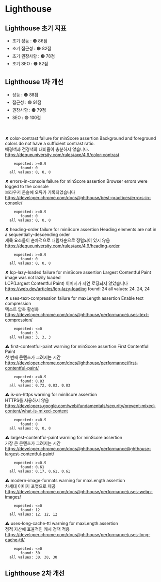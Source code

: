 # Lighthouse

## Lighthouse 초기 지표
  - 초기 성능 : 🟠 86점 
  - 초기 접근성 : 🟠 82점
  - 초기 권장사항 : 🟠 78점
  - 초기 SEO : 🟠 82점

## Lighthouse 1차 개선
   - 성능 : 🟠 88점
   - 접근성 : 🟢 91점
   - 권장사항 : 🟠 79점
   - SEO : 🟢 100점
<br/>

✘  color-contrast failure for minScore assertion
       Background and foreground colors do not have a sufficient contrast ratio.
       <br/>배경색과 전경색의 대비율이 충분하지 않습니다.<br/>
       https://dequeuniversity.com/rules/axe/4.9/color-contrast

        expected: >=0.9
           found: 0
      all values: 0, 0, 0


  ✘  errors-in-console failure for minScore assertion
       Browser errors were logged to the console
       <br/>브라우저 콘솔에 오류가 기록되었습니다<br/>
       https://developer.chrome.com/docs/lighthouse/best-practices/errors-in-console/

        expected: >=0.9
           found: 0
      all values: 0, 0, 0


  ✘  heading-order failure for minScore assertion
       Heading elements are not in a sequentially-descending order
       <br/>제목 요소들이 순차적으로 내림차순으로 정렬되어 있지 않음<br/>
       https://dequeuniversity.com/rules/axe/4.9/heading-order

        expected: >=0.9
           found: 0
      all values: 0, 0, 0


  ✘  lcp-lazy-loaded failure for minScore assertion
       Largest Contentful Paint image was not lazily loaded
       <br/>LCP(Largest Contentful Paint) 이미지가 지연 로딩되지 않았습니다<br/>
       https://web.dev/articles/lcp-lazy-loading
           found: 24
      all values: 24, 24, 24


  ✘  uses-text-compression failure for maxLength assertion
       Enable text compression
       <br/>텍스트 압축 활성화<br/>
       https://developer.chrome.com/docs/lighthouse/performance/uses-text-compression/

        expected: <=0
           found: 3
      all values: 3, 3, 3


  ⚠️  first-contentful-paint warning for minScore assertion
       First Contentful Paint <br/>첫 번째 콘텐츠가 그려지는 시간<br/>
       https://developer.chrome.com/docs/lighthouse/performance/first-contentful-paint/

        expected: >=0.9
           found: 0.83
      all values: 0.72, 0.83, 0.83


  ⚠️  is-on-https warning for minScore assertion
       <br/>HTTPS를 사용하지 않음<br/>
       https://developers.google.com/web/fundamentals/security/prevent-mixed-content/what-is-mixed-content

        expected: >=0.9
           found: 0
      all values: 0, 0, 0


  ⚠️  largest-contentful-paint warning for minScore assertion
       <br/>가장 큰 콘텐츠가 그려지는 시간<br/>
       https://developer.chrome.com/docs/lighthouse/performance/lighthouse-largest-contentful-paint/

        expected: >=0.9
           found: 0.61
      all values: 0.17, 0.61, 0.61


  ⚠️  modern-image-formats warning for maxLength assertion
       <br/>차세대 이미지 포맷으로 제공<br/>
       https://developer.chrome.com/docs/lighthouse/performance/uses-webp-images/

        expected: <=0
           found: 12
      all values: 12, 12, 12


  ⚠️  uses-long-cache-ttl warning for maxLength assertion
       <br/>정적 자산에 효율적인 캐시 정책 적용<br/>
       https://developer.chrome.com/docs/lighthouse/performance/uses-long-cache-ttl/

        expected: <=0
           found: 30
      all values: 30, 30, 30


## Lighthouse 2차 개선